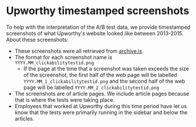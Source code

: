 # Upworthy timestamped screenshots
To help with the interpretation of the A/B test data, we provide timestamped screenshots of what Upworthy's website looked like between 2013-2015. 
About these screenshots:
   * These screenshots were all retrieved from [archive.is](archive.is)
   * The format for each screenshot name is `YYYY.MM_clickabilitytestid.png`
      * If the page at the time that a screenshot was taken exceeds the size of the screenshot, 
      the first half of the web page will be labelled `YYYY.MM_1_clickabilitytestid.png` and the second half
      of the web page will be labelled `YYYY.MM_2_clickabilitytestid.png`
   * The screenshots are of article pages. We include article pages because that is where the tests were taking place.
   * Employees that worked at Upworthy during this time period have let us know that the tests were primarily running in the sidebar and below the articles.
